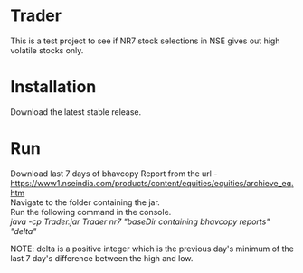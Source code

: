 # Trader
This is a test project to see if NR7 stock selections in NSE gives out high volatile stocks only.

# Installation
Download the latest stable release. 

# Run
Download last 7 days of bhavcopy Report from the url - https://www1.nseindia.com/products/content/equities/equities/archieve_eq.htm </br>
Navigate to the folder containing the jar.</br>
Run the following command in the console.</br>
<i>java -cp Trader.jar Trader nr7 "baseDir containing bhavcopy reports" "delta"</i>

NOTE: delta is a positive integer which is the previous day's minimum of the last 7 day's difference between the high and low.
